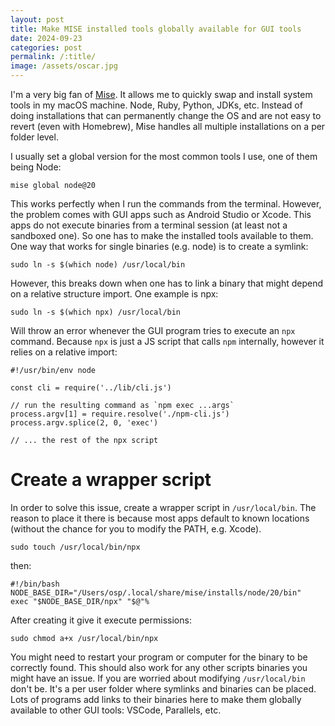 ```yaml
---
layout: post
title: Make MISE installed tools globally available for GUI tools
date: 2024-09-23
categories: post
permalink: /:title/
image: /assets/oscar.jpg
---
```


I'm a very big fan of [Mise](https://mise.jdx.dev). It allows me to quickly swap and install system tools in my macOS machine. Node, Ruby, Python, JDKs, etc. Instead of doing installations that can permanently change the OS and are not easy to revert (even with Homebrew), Mise handles all multiple installations on a per folder level.

I usually set a global version for the most common tools I use, one of them being Node:

```
mise global node@20
```

This works perfectly when I run the commands from the terminal. However, the problem comes with GUI apps such as Android Studio or Xcode. This apps do not execute binaries from a terminal session (at least not a sandboxed one). So one has to make the installed tools available to them. One way that works for single binaries (e.g. node) is to create a symlink:

```
sudo ln -s $(which node) /usr/local/bin
```

However, this breaks down when one has to link a binary that might depend on a relative structure import. One example is npx:

```
sudo ln -s $(which npx) /usr/local/bin
```

Will throw an error whenever the GUI program tries to execute an `npx` command. Because `npx` is just a JS script that calls `npm` internally, however it relies on a relative import:

```
#!/usr/bin/env node

const cli = require('../lib/cli.js')

// run the resulting command as `npm exec ...args`
process.argv[1] = require.resolve('./npm-cli.js')
process.argv.splice(2, 0, 'exec')

// ... the rest of the npx script
```

# Create a wrapper script

In order to solve this issue, create a wrapper script in `/usr/local/bin`. The reason to place it there is because most apps default to known locations (without the chance for you to modify the PATH, e.g. Xcode).

```
sudo touch /usr/local/bin/npx
```

then:

```
#!/bin/bash
NODE_BASE_DIR="/Users/osp/.local/share/mise/installs/node/20/bin"
exec "$NODE_BASE_DIR/npx" "$@"%
```

After creating it give it execute permissions:

```
sudo chmod a+x /usr/local/bin/npx
```

You might need to restart your program or computer for the binary to be correctly found. This should also work for any other scripts binaries you might have an issue. If you are worried about modifying `/usr/local/bin` don't be. It's a per user folder where symlinks and binaries can be placed. Lots of programs add links to their binaries here to make them globally available to other GUI tools: VSCode, Parallels, etc.
